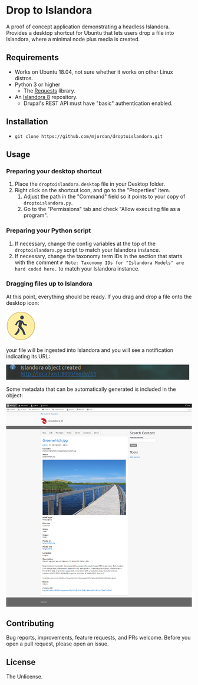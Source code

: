 # Drop to Islandora

A proof of concept application demonstrating a headless Islandora. Provides a desktop shortcut for Ubuntu that lets users drop a file into Islandora, where a minimal node plus media is created.


## Requirements

* Works on Ubuntu 18.04, not sure whether it works on other Linux distros.
* Python 3 or higher
   * The [Requests](https://2.python-requests.org/en/master/) library.
* An [Islandora 8](https://islandora.ca/) repository.
   * Drupal's REST API must have "basic" authentication enabled.

## Installation

* `git clone https://github.com/mjordan/droptoislandora.git`

## Usage

### Preparing your desktop shortcut

1. Place the `droptoislandora.desktop` file in your Desktop folder.
1. Right click on the shortcut icon, and go to the "Properties" item.
    1. Adjust the path in the "Command" field so it points to your copy of `droptoislandora.py`.
    1. Go to the "Permissions" tab and check "Allow executing file as a program".


### Preparing your Python script

1. If necessary, change the config variables at the top of the `droptoislandora.py` script to match your Islandora instance.
1. If necessary, change the taxonomy term IDs in the section that starts with the comment `# Note: Taxonomy IDs for "Islandora Models" are hard coded here.` to match your Islandora instance.

### Dragging files up to Islandora

At this point, everything should be ready. If you drag and drop a file onto the desktop icon:

![Drop to Islandora icon](icon.png)

your file will be ingested into Islandora and you will see a notification indicating its URL:

![Notification indicating URL](images/notification.png)

Some metadata that can be automatically generated is included in the object:

![Sample object](images/sample_object.png)


## Contributing

Bug reports, improvements, feature requests, and PRs welcome. Before you open a pull request, please open an issue.

## License

The Unlicense.
